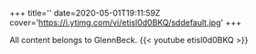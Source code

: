 +++
title=''
date=2020-05-01T19:11:59Z
cover='https://i.ytimg.com/vi/etisl0d0BKQ/sddefault.jpg'
+++

All content belongs to GlennBeck.
{{< youtube etisl0d0BKQ >}}
